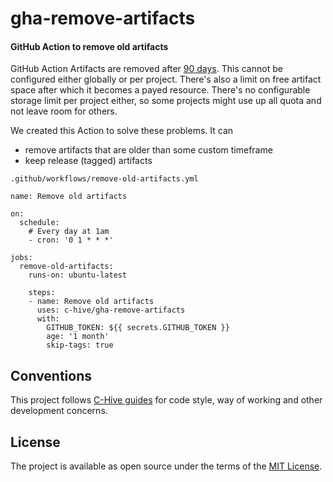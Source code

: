 # gha-remove-artifacts

#### GitHub Action to remove old artifacts

GitHub Action Artifacts are removed after [90 days](https://github.community/t5/GitHub-Actions/Managing-Actions-storage-space/m-p/41424/highlight/true#M4618). This cannot be configured either globally or per project. There's also a limit on free artifact space after which it becomes a payed resource. There's no configurable storage limit per project either, so some projects might use up all quota and not leave room for others.

We created this Action to solve these problems. It can
- remove artifacts that are older than some custom timeframe
- keep release (tagged) artifacts

`.github/workflows/remove-old-artifacts.yml`
```
name: Remove old artifacts

on:
  schedule:
    # Every day at 1am
    - cron: '0 1 * * *'

jobs:
  remove-old-artifacts:
    runs-on: ubuntu-latest

    steps:
    - name: Remove old artifacts
      uses: c-hive/gha-remove-artifacts
      with:
        GITHUB_TOKEN: ${{ secrets.GITHUB_TOKEN }}
        age: '1 month'
        skip-tags: true
```

## Conventions

This project follows [C-Hive guides](https://github.com/c-hive/guides) for code style, way of working and other development concerns.

## License

The project is available as open source under the terms of the [MIT License](http://opensource.org/licenses/MIT).
